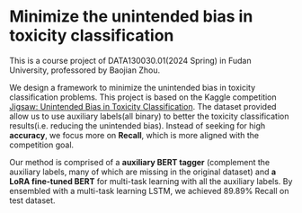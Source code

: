 # Minimize the unintended bias in toxicity classification
This is a course project of DATA130030.01(2024 Spring) in Fudan University, professored by Baojian Zhou.

We design a framework to minimize the unintended bias in toxicity classification problems. This project is based on the Kaggle competition [Jigsaw: Unintended Bias in Toxicity Classification](https://www.kaggle.com/competitions/jigsaw-unintended-bias-in-toxicity-classification/). The dataset provided allow us to use auxiliary labels(all binary) to better the toxicity classification results(i.e. reducing the unintended bias). Instead of seeking for high **accuracy**, we focus more on **Recall**, which is more aligned with the competition goal.

Our method is comprised of a **auxiliary BERT tagger** (complement the auxiliary labels, many of which are missing in the original dataset) and **a LoRA fine-tuned BERT** for multi-task learning with all the auxiliary labels. By ensembled with a multi-task learning LSTM, we achieved 89.89\% Recall on test dataset.
